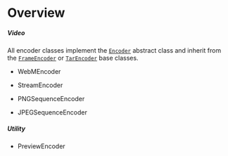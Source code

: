 # Overview

##### Video

All encoder classes implement the [`Encoder`]() abstract class and inherit from the [`FrameEncoder`]() or [`TarEncoder`]() base classes.

 - WebMEncoder

 - StreamEncoder

 - PNGSequenceEncoder

 - JPEGSequenceEncoder

##### Utility

 - PreviewEncoder

